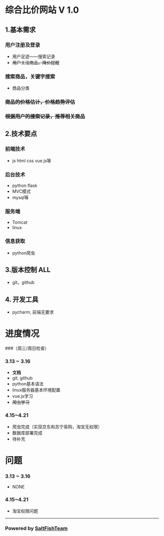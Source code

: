 # 综合比价网站 V 1.0
## 1.基本需求
### 用户注册及登录
- 用户足迹——搜索记录
- ~~用户关注商品，降价提醒~~
### 搜索商品，关键字搜索
- 商品分类
### ~~商品的价格估计，价格趋势评估~~
### ~~根据用户的搜索记录，推荐相关商品~~
## 2.技术要点
### 前端技术 
- js html css vue.js等
### 后台技术 
- python flask 
- MVC模式 
- mysql等 
### 服务端 
- Tomcat 
- linux
### 信息获取 
- python爬虫
## 3.版本控制 **ALL**
- git，github
## 4. 开发工具
- pycharm, 前端无要求

# 进度情况
###（周三/周日检查）
### 3.13 ~ 3.16  
- **文档** 
- git, github
- python基本语法
- linux服务器基本环境配置
- vue.js学习
- ~~爬虫学习~~

### 4.15~4.21
- 爬虫完成（实现京东和苏宁易购，淘宝无权限）
- 数据库部署完成
- 待补充

# 问题
### 3.13 ~ 3.16 
- NONE
### 4.15~4.21
- 淘宝权限问题

***
### Powered by [SaltFishTeam](https://github.com/IamA1536/Comprehensive-Comparison-Project)
